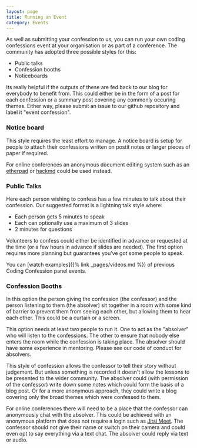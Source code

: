 ```yaml
---
layout: page
title: Running an Event
category: Events
---
```


As well as submitting your confession to us, you can run your own coding confessions event at your organisation or as part of a conference. The community has adopted three possible styles for this:

- Public talks
- Confession booths
- Noticeboards

Its really helpful if the outputs of these are fed back to our blog for everybody to benefit from. This could either be in the form of a post for each confession or a summary post covering any commonly occuring themes. Either way, please submit an issue to our github repository and label it "event confession".

### Notice board

This style requires the least effort to manage. A notice board is setup for people to attach their confessions written on postit notes or larger pieces of paper if required.

<div class="alert alert-info" role="alert">
  For online conferences an anonymous document editing system such as an <a href="https://etherpad.org/">etherpad</a> or <a href="https://hackmd.io/#">hackmd</a> could be used instead.
</div>

### Public Talks

Here each person wishing to confess has a few minutes to talk about their confession. Our suggested format is a lightning talk style where:

- Each person gets 5 minutes to speak
- Each can optionally use a maximum of 3 slides
- 2 minutes for questions

Volunteers to confess could either be identified in advance or requested at the time (or a few hours in advance if slides are needed). The first option requires more planning but guarantees you've got some people to speak.

You can [watch examples]({% link _pages/videos.md %}) of previous Coding Confession panel events.

### Confession Booths

In this option the person giving the confession (the confessor) and the person listening to them (the absolver) sit together in a room with some kind of barrier to prevent them from seeing each other, but allowing them to hear each other. This could be a curtain or a screen.

This option needs at least two people to run it. One to act as the "absolver" who will listen to the confessions. The other to ensure that nobody else enters the room while the confession is taking place. The absolver should have some experience in mentoring. Please see our code of conduct for absolvers.

This style of confession allows the confessor to tell their story without judgement. But unless something is recorded it doesn't allow the lessons to be presented to the wider community. The absolver could (with permission of the confessor) write down some notes which could form the basis of a blog post. Or for a more anonymous approach, they could write a blog covering only the broad themes which were confessed to them.

<div class="alert alert-info" role="alert">
    For online conferences there will need to be a place that the confessor can anonymously chat with the absolver. This could be achieved with an anonymous platform that does not require a login such as <a href="https://meet.jit.si/">Jitsi Meet</a>. The confessor should not give their name or switch on their camera and could even opt to say everything via a text chat. The absolver could reply via text or audio.
</div>

